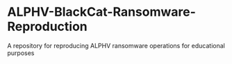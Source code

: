 # ALPHV-BlackCat-Ransomware-Reproduction
A repository for reproducing ALPHV ransomware operations for educational purposes
